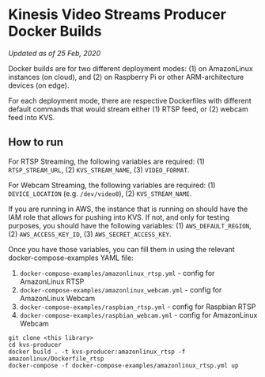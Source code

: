 # Kinesis Video Streams Producer Docker Builds

*Updated as of 25 Feb, 2020*

Docker builds are for two different deployment modes: (1) on AmazonLinux instances (on cloud), and (2) on Raspberry Pi or other ARM-architecture devices (on edge).

For each deployment mode, there are respective Dockerfiles with different default commands that would stream either (1) RTSP feed, or (2) webcam feed into KVS.

## How to run

For RTSP Streaming, the following variables are required: (1) `RTSP_STREAM_URL`, (2) `KVS_STREAM_NAME`, (3) `VIDEO_FORMAT`.

For Webcam Streaming, the following variables are required: (1) `DEVICE_LOCATION` (e.g. `/dev/video0`), (2) `KVS_STREAM_NAME`.

If you are running in AWS, the instance that is running on should have the IAM role that allows for pushing into KVS. If not, and only for testing purposes, you should have the following variables: (1) `AWS_DEFAULT_REGION`, (2) `AWS_ACCESS_KEY_ID`, (3) `AWS_SECRET_ACCESS_KEY`.

Once you have those variables, you can fill them in using the relevant docker-compose-examples YAML file:
1. `docker-compose-examples/amazonlinux_rtsp.yml` - config for AmazonLinux RTSP 
2. `docker-compose-examples/amazonlinux_webcam.yml` - config for AmazonLinux Webcam
3. `docker-compose-examples/raspbian_rtsp.yml` - config for Raspbian RTSP
4. `docker-compose-examples/raspbian_webcam.yml` - config for AmazonLinux Webcam

```
git clone <this library>
cd kvs-producer
docker build . -t kvs-producer:amazonlinux_rtsp -f amazonlinux/Dockerfile_rtsp
docker-compose -f docker-compose-examples/amazonlinux_rtsp.yml up
```